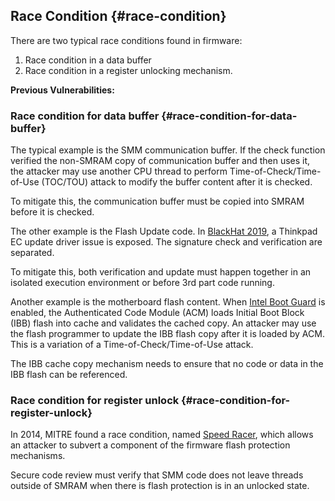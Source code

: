 <!--- @file
  race-condition.md for EDK II Secure Code Review Guide

  Copyright (c) 2019, Intel Corporation. All rights reserved.<BR>

  Redistribution and use in source (original document form) and 'compiled'
  forms (converted to PDF, epub, HTML and other formats) with or without
  modification, are permitted provided that the following conditions are met:

  1) Redistributions of source code (original document form) must retain the
     above copyright notice, this list of conditions and the following
     disclaimer as the first lines of this file unmodified.

  2) Redistributions in compiled form (transformed to other DTDs, converted to
     PDF, epub, HTML and other formats) must reproduce the above copyright
     notice, this list of conditions and the following disclaimer in the
     documentation and/or other materials provided with the distribution.

  THIS DOCUMENTATION IS PROVIDED BY TIANOCORE PROJECT "AS IS" AND ANY EXPRESS OR
  IMPLIED WARRANTIES, INCLUDING, BUT NOT LIMITED TO, THE IMPLIED WARRANTIES OF
  MERCHANTABILITY AND FITNESS FOR A PARTICULAR PURPOSE ARE DISCLAIMED. IN NO
  EVENT SHALL TIANOCORE PROJECT  BE LIABLE FOR ANY DIRECT, INDIRECT, INCIDENTAL,
  SPECIAL, EXEMPLARY, OR CONSEQUENTIAL DAMAGES (INCLUDING, BUT NOT LIMITED TO,
  PROCUREMENT OF SUBSTITUTE GOODS OR SERVICES; LOSS OF USE, DATA, OR PROFITS;
  OR BUSINESS INTERRUPTION) HOWEVER CAUSED AND ON ANY THEORY OF LIABILITY,
  WHETHER IN CONTRACT, STRICT LIABILITY, OR TORT (INCLUDING NEGLIGENCE OR
  OTHERWISE) ARISING IN ANY WAY OUT OF THE USE OF THIS DOCUMENTATION, EVEN IF
  ADVISED OF THE POSSIBILITY OF SUCH DAMAGE.

-->

## Race Condition {#race-condition}

There are two typical race conditions found in firmware:

 1.  Race condition in a data buffer
 2.  Race condition in a register unlocking mechanism.

**Previous Vulnerabilities:**

### Race condition for data buffer {#race-condition-for-data-buffer}

The typical example is the SMM communication buffer. If the check function verified the non-SMRAM copy of communication buffer and then uses it, the attacker may use another CPU thread to perform Time-of-Check/Time-of-Use (TOC/TOU) attack to modify the buffer content after it is checked.

To mitigate this, the communication buffer must be copied into SMRAM before it is checked.

The other example is the Flash Update code. In [BlackHat 2019](http://i.blackhat.com/USA-19/Thursday/us-19-Matrosov-Breaking-Through-Another-Side-Bypassing-Firmware-Security-Boundaries-From-Embedded-Controller.pdf), a Thinkpad EC update driver issue is exposed. The signature check and verification are separated.

To mitigate this, both verification and update must happen together in an isolated execution environment or before 3rd part code running.

Another example is the motherboard flash content. When [Intel Boot Guard](https://www.intel.com/content/dam/www/public/us/en/documents/white-papers/security-technologies-4th-gen-core-retail-paper.pdf) is enabled, the Authenticated Code Module (ACM) loads Initial Boot Block (IBB) flash into cache and validates the cached copy. An attacker may use the flash programmer to update the IBB flash copy after it is loaded by ACM. This is a variation of a Time-of-Check/Time-of-Use attack.

The IBB cache copy mechanism needs to ensure that no code or data in the IBB flash can be referenced.

### Race condition for register unlock {#race-condition-for-register-unlock}

In 2014, MITRE found a race condition, named [Speed Racer](https://fahrplan.events.ccc.de/congress/2014/Fahrplan/system/attachments/2565/original/speed_racer_whitepaper.pdf), which allows an attacker to subvert a component of the firmware flash protection mechanisms.

Secure code review must verify that SMM code does not leave threads outside of SMRAM when there is flash protection is in an unlocked state.